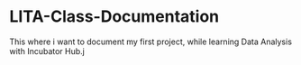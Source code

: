 # LITA-Class-Documentation
This where i want to document my first project, while learning Data Analysis with Incubator Hub.j
